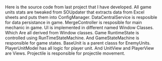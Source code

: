 Here is the source code from last project that I have developed. All game units stats are tweaked from SOUpdater that extracts data from Excel sheets and puts them into ConfigManager. 
DataCentralService is resposible for data persistance in game. MergeController is resposible for main mechanic in game. UI is implemented in different named Window Classes.
Which Are all derived from Window classes. Game RuntimeState is controlled using RunTimeStateMachine. And GameStateMachine is responsible for game states. BaseUnit is a parent classs for EnemyUnits.
PlayerUnitModel has all logic for player unit. And UnitView and PlayerView are Views. Projectile is responsible for projectile movement. 
